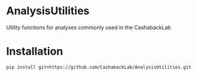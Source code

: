 # AnalysisUtilities
Utility functions for analyses commonly used in the CashabackLab

# Installation
``pip install git+https://github.com/CashabackLab/AnalysisUtilities.git``

